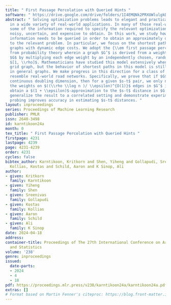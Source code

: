 ```yaml
---
title: " First Passage Percolation with Queried Hints "
software: " https://drive.google.com/drive/folders/1I4EMQNk2PRXUWlulgkDaWw2VpBc40Uw4?usp=sharing "
abstract: " Solving optimization problems leads to elegant and practical solutions
  in a wide variety of real-world applications. In many of those real-world applications,
  some of the information required to specify the relevant optimization problem is
  noisy, uncertain, and expensive to obtain. In this work, we study how much of that
  information needs to be queried in order to obtain an approximately optimal solution
  to the relevant problem. In particular, we focus on the shortest path problem in
  graphs with dynamic edge costs. We adopt the {\\em first passage percolation} model
  from probability theory wherein a graph $G’$ is derived from a weighted base graph
  $G$ by multiplying each edge weight by an independently chosen, random number in
  $[1, \\rho]$. Mathematicians have studied this model extensively when $G$ is a $d$-dimensional
  grid graph, but the behavior of shortest paths in this model is still poorly understood
  in general graphs. We make progress in this direction for a class of graphs that
  resemble real-world road networks. Specifically, we prove that if $G$ has a constant
  continuous doubling dimension, then for a given $s-t$ pair, we only need to probe
  the weights on $((\\rho \\log n )/ \\epsilon)^{O(1)}$ edges in $G’$ in order to
  obtain a $(1 + \\epsilon)$-approximation to the $s-t$ distance in $G’$. We also
  generalize the result to a correlated setting and demonstrate experimentally that
  probing improves accuracy in estimating $s-t$ distances. "
layout: inproceedings
series: Proceedings of Machine Learning Research
publisher: PMLR
issn: 2640-3498
id: karntikoon24a
month: 0
tex_title: " First Passage Percolation with Queried Hints "
firstpage: 4231
lastpage: 4239
page: 4231-4239
order: 4231
cycles: false
bibtex_author: Karntikoon, Kritkorn and Shen, Yiheng and Gollapudi, Sreenivas and
  Kollias, Kostas and Schild, Aaron and K Sinop, Ali
author:
- given: Kritkorn
  family: Karntikoon
- given: Yiheng
  family: Shen
- given: Sreenivas
  family: Gollapudi
- given: Kostas
  family: Kollias
- given: Aaron
  family: Schild
- given: Ali
  family: K Sinop
date: 2024-04-18
address:
container-title: Proceedings of The 27th International Conference on Artificial Intelligence
  and Statistics
volume: '238'
genre: inproceedings
issued:
  date-parts:
  - 2024
  - 4
  - 18
pdf: https://proceedings.mlr.press/v238/karntikoon24a/karntikoon24a.pdf
extras: []
# Format based on Martin Fenner's citeproc: https://blog.front-matter.io/posts/citeproc-yaml-for-bibliographies/
---
```

